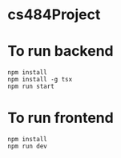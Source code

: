 # cs484Project

# To run backend

    npm install
    npm install -g tsx
    npm run start

# To run frontend

    npm install
    npm run dev
